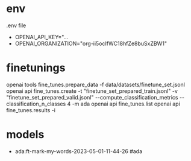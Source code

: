 # env
.env file
- OPENAI_API_KEY="...
- OPENAI_ORGANIZATION="org-ii5ocIfWC18hfZe8buSxZBW1"

# finetunings
openai tools fine_tunes.prepare_data -f data/datasets/finetune_set.jsonl
openai api fine_tunes.create -t "finetune_set_prepared_train.jsonl" -v "finetune_set_prepared_valid.jsonl" --compute_classification_metrics --classification_n_classes 4 -m ada
openai api fine_tunes.list
openai api fine_tunes.results -i

# models
- ada:ft-mark-my-words-2023-05-01-11-44-26 #ada

